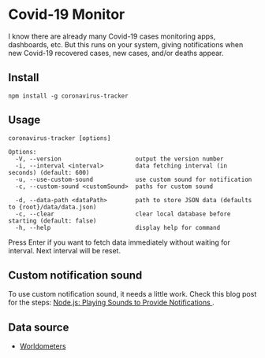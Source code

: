 # Covid-19 Monitor

I know there are already many Covid-19 cases monitoring apps, dashboards, etc.
But this runs on your system, giving notifications when new Covid-19 recovered cases, new cases, and/or deaths appear.

## Install

```
npm install -g coronavirus-tracker
```

## Usage

```
coronavirus-tracker [options]

Options:
  -V, --version                     output the version number
  -i, --interval <interval>         data fetching interval (in seconds) (default: 600)
  -u, --use-custom-sound            use custom sound for notification
  -c, --custom-sound <customSound>  paths for custom sound

  -d, --data-path <dataPath>        path to store JSON data (defaults to {root}/data/data.json)
  -c, --clear                       clear local database before starting (default: false)
  -h, --help                        display help for command
```

Press Enter if you want to fetch data immediately without waiting for interval.
Next interval will be reset.

## Custom notification sound
To use custom notification sound, it needs a little work. Check this blog post for the steps: [Node.js: Playing Sounds to Provide Notifications
](https://thisdavej.com/node-js-playing-sounds-to-provide-notifications/).

## Data source

- [Worldometers](https://www.worldometers.info/coronavirus/)

